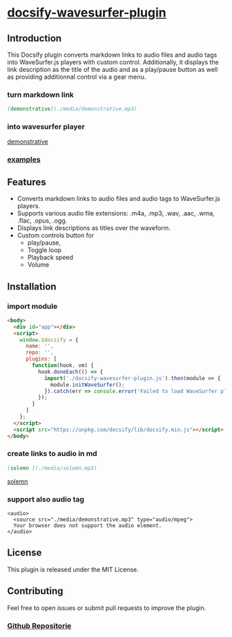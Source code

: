 # [docsify-wavesurfer-plugin](https://gllmar.github.io/docsify-wavesurfer-plugin)

## Introduction

This Docsify plugin converts markdown links to audio files and audio tags into WaveSurfer.js players with custom control. 
Additionally, it displays the link description as the title of the audio and as a play/pause button as well as providing additionnal control via a gear menu.

### turn markdown link

```markdown
[demonstrative](./media/demonstrative.mp3)
```
### into wavesurfer player

[demonstrative](media/demonstrative.mp3)

### [examples](./examples.md)


## Features

* Converts markdown links to audio files and audio tags to WaveSurfer.js players.
* Supports various audio file extensions: .m4a, .mp3, .wav, .aac, .wma, .flac, .opus, .ogg.
* Displays link descriptions as titles over the waveform.
* Custom controls button for 
  * play/pause, 
  * Toggle loop
  * Playback speed 
  * Volume

## Installation

### import module

```html
<body>
  <div id="app"></div>
  <script>
    window.$docsify = {
      name: '',
      repo: '',
      plugins: [
        function(hook, vm) {
          hook.doneEach(() => {
            import('./docsify-wavesurfer-plugin.js').then(module => {
              module.initWaveSurfer();
            }).catch(err => console.error('Failed to load WaveSurfer plugin', err));
          });
        }
      ]
    };
  </script>
  <script src="https://unpkg.com/docsify/lib/docsify.min.js"></script>
</body>
```

### create links to audio in md

```markdown
[solemn ](./media/solemn.mp3)
```

[solemn ](./media/solemn.mp3)

### support also audio tag

```
<audio>
  <source src="./media/demonstrative.mp3" type="audio/mpeg">
  Your browser does not support the audio element.
</audio>

```
<audio>
  <source src="./media/demonstrative.mp3" type="audio/mpeg">
  Your browser does not support the audio element.
</audio>


## License

This plugin is released under the MIT License.


## Contributing

Feel free to open issues or submit pull requests to improve the plugin.

### [Github Repositorie](https://github.com/gllmAR/docsify-wavesurfer-plugin)

